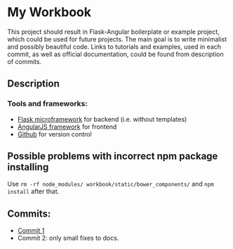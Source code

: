 # My Workbook
This project should result in Flask-Angular boilerplate or example project, which could be used for future projects. The main goal is to write minimalist and possibly beautiful code. Links to tutorials and examples, used in each commit, as well as official documentation, could be found from description of commits. 

## Description
### Tools and frameworks:
* [Flask microframework](http://flask.pocoo.org) for backend (i.e. without templates)
* [AngularJS framework](https://angularjs.org) for frontend
* [Github](https://github.com) for version control

## Possible problems with incorrect npm package installing
Use ```rm -rf node_modules/ workbook/static/bower_components/```
and ```npm install``` after that. 

## Commits:
* [Commit 1](docs/commit_1.md)
* Commit 2: only small fixes to docs.
